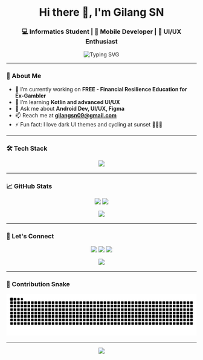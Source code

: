<!-- GITHUB PROFILE README -->
<h1 align="center">Hi there 👋, I'm Gilang SN</h1>
<h3 align="center">💻 Informatics Student | 📱 Mobile Developer | 🎨 UI/UX Enthusiast</h3>

<p align="center">
  <img src="https://readme-typing-svg.demolab.com?font=Fira+Code&size=20&pause=1000&color=FFFFFF&center=true&vCenter=true&width=440&lines=Welcome+to+my+profile!;I'm+Gilang+S.+N.;Mobile+Dev+%7C+UI%2FUX+%7C+AI+Enthusiast" alt="Typing SVG" />
</p>

---

### 🌌 About Me

- 🔭 I’m currently working on **FREE - Financial Resilience Education for Ex-Gambler**
- 🌱 I’m learning **Kotlin and advanced UI/UX**
- 💬 Ask me about **Android Dev, UI/UX, Figma**
- 📫 Reach me at **gilangsn09@gmail.com**
- ⚡ Fun fact: I love dark UI themes and cycling at sunset 🌇🚴‍♂️

---

### 🛠️ Tech Stack

<p align="center">
  <img src="https://skillicons.dev/icons?i=kotlin,androidstudio,figma,react,tailwind,python,firebase,git,vscode" />
</p>

---

### 📈 GitHub Stats

<p align="center">
  <img src="https://github-readme-stats.vercel.app/api?username=GilangSN23&show_icons=true&theme=tokyonight&hide_border=true" width="48%" />
  <img src="https://github-readme-streak-stats.herokuapp.com?user=GilangSN23&theme=tokyonight&hide_border=true" width="48%" />
</p>
<p align="center">
  <img src="https://github-readme-stats.vercel.app/api/top-langs/?username=GilangSN23&layout=compact&theme=tokyonight&hide_border=true" width="48%" />
</p>

---

### 🔗 Let's Connect

<p align="center">
  <a href="mailto:gilangsn09@gmail.com"><img src="https://img.shields.io/badge/Gmail-D14836?style=for-the-badge&logo=gmail&logoColor=white" /></a>
  <a href="https://www.linkedin.com/in/gilangsrinayaka/" target="_blank"><img src="https://img.shields.io/badge/LinkedIn-0077B5?style=for-the-badge&logo=linkedin&logoColor=white" /></a>
  <a href="https://gilangsn23.github.io/GSN_Porto"><img src="https://img.shields.io/badge/Portfolio-000000?style=for-the-badge&logo=google-chrome&logoColor=white" /></a>
</p>

<p align="center">
  <img src="https://capsule-render.vercel.app/api?type=waving&height=100&color=2193b0,6dd5ed&section=footer&reload=1"/>
</p>

---

### 🐍 Contribution Snake

<p align="center">
  <img src="https://github.com/GilangSN23/GilangSN23/blob/output/github-contribution-grid-snake.svg" alt="snake animation" />
</p>

---

<p align="center">
  <img src="https://capsule-render.vercel.app/api?type=waving&height=100&color=0:000000,100:0f0f0f&section=footer"/>
</p>
